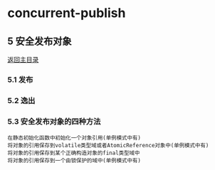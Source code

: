 # concurrent-publish

## 5 安全发布对象
[返回主目录](../README.md)

### 5.1 发布

### 5.2 逸出

### 5.3 安全发布对象的四种方法
    在静态初始化函数中初始化一个对象引用(单例模式中有)
    将对象的引用保存到volatile类型域或者AtomicReference对象中(单例模式中有)
    将对象的引用保存到某个正确构造对象的final类型域中
    将对象的引用保存到一个由锁保护的域中(单例模式中有)